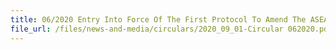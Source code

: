 ```yaml
---
title: 06/2020 Entry Into Force Of The First Protocol To Amend The ASEAN Trade In Goods Agreement (ATIGA) And Implementation Of The ASEAN-Wide Self Certification (AWSC) Scheme
file_url: /files/news-and-media/circulars/2020_09_01-Circular 062020.pdf
---
```


